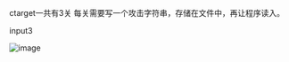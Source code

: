 ctarget一共有3关
每关需要写一个攻击字符串，存储在文件中，再让程序读入。

input3 

![image](https://user-images.githubusercontent.com/65701532/208293680-9534dfff-e550-42a9-b86f-f27f609a256f.png)
